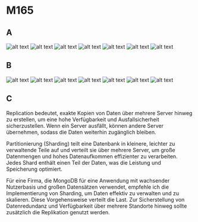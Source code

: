 # M165

## A
![alt text](https://github.com/duyminh-nguyen/m165DuyMinhNguyen/blob/main/KN05/A1.png)
![alt text](https://github.com/duyminh-nguyen/m165DuyMinhNguyen/blob/main/KN05/A2.png)
![alt text](https://github.com/duyminh-nguyen/m165DuyMinhNguyen/blob/main/KN05/A3characterfindsuccess.png)
![alt text](https://github.com/duyminh-nguyen/m165DuyMinhNguyen/blob/main/KN05/A4errorinsertone.png)
![alt text](https://github.com/duyminh-nguyen/m165DuyMinhNguyen/blob/main/KN05/A5adminlogin.png)
![alt text](https://github.com/duyminh-nguyen/m165DuyMinhNguyen/blob/main/KN05/A6adminfind.png)
![alt text](https://github.com/duyminh-nguyen/m165DuyMinhNguyen/blob/main/KN05/A7adminsuccess.png)




## B 
![alt text](https://github.com/duyminh-nguyen/m165DuyMinhNguyen/blob/main/KN05/B1volumen.png)
![alt text](https://github.com/duyminh-nguyen/m165DuyMinhNguyen/blob/main/KN05/B2delete.png)
![alt text](https://github.com/duyminh-nguyen/m165DuyMinhNguyen/blob/main/KN05/B3success.png)
![alt text](https://github.com/duyminh-nguyen/m165DuyMinhNguyen/blob/main/KN05/B4dump.png)
![alt text](https://github.com/duyminh-nguyen/m165DuyMinhNguyen/blob/main/KN05/B4delete.png)
![alt text](https://github.com/duyminh-nguyen/m165DuyMinhNguyen/blob/main/KN05/B5restore.png)
![alt text](https://github.com/duyminh-nguyen/m165DuyMinhNguyen/blob/main/KN05/B6success.png)



## C
Replication bedeutet, exakte Kopien von Daten über mehrere Server hinweg zu erstellen, um eine hohe Verfügbarkeit und Ausfallsicherheit sicherzustellen. Wenn ein Server ausfällt, können andere Server übernehmen, sodass die Daten weiterhin zugänglich bleiben.

Partitionierung (Sharding) teilt eine Datenbank in kleinere, leichter zu verwaltende Teile auf und verteilt sie über mehrere Server, um große Datenmengen und hohes Datenaufkommen effizienter zu verarbeiten. Jedes Shard enthält einen Teil der Daten, was die Leistung und Speicherung optimiert.

Für eine Firma, die MongoDB für eine Anwendung mit wachsender Nutzerbasis und großen Datensätzen verwendet, empfehle ich die Implementierung von Sharding, um Daten effektiv zu verwalten und zu skalieren. Diese Vorgehensweise verteilt die Last. Zur Sicherstellung von Datenredundanz und Verfügbarkeit über mehrere Standorte hinweg sollte zusätzlich die Replikation genutzt werden.

